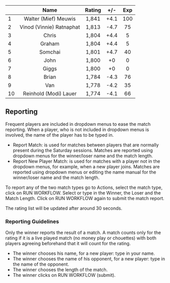 | |Name|Rating|+/-|Exp|
|-|:--:|:----:|:-:|:-:|
|1|Walter (Mief) Meuwis|1,841|+4.1|100|
|2|Vinod (Vinnie) Ratnaphat|1,813|-4.7|75|
|3|Chris|1,804|+4.4|5|
|4|Graham|1,804|+4.4|5|
|5|Somchai|1,801|+4.7|40|
|6|John|1,800|+0|0|
|7|Giggs|1,800|+0|0|
|8|Brian|1,784|-4.3|76|
|9|Van|1,778|-4.2|35|
|10|Reinhold (Modi) Lauer|1,774|-4.1|66|

 

## Reporting

Frequent players are included in dropdown menus to ease the match reporting.
When a player, who is not included in dropdown menus is involved, the name of the player has to be typed in.

- Report Match:  is used for matches between players that are normally present during the Saturday sessions.
Matches are reported using dropdown menus for the winner/loser name and the match length.
- Report New Player Match:  is used for matches with a player not in the dropdown menus, for example, when a new player joins.
Matches are reported using dropdown menus or editing the name manual for the winner/loser name and the match length.

To report any of the two match types go to Actions, select the match type, click on RUN WORKFLOW.
Select or type in the Winner, the Loser and the Match Length.
Click on RUN WORKFLOW again to submit the match report.

The rating list will be updated after around 30 seconds.

### Reporting Guidelines

Only the winner reports the result of a match.
A match counts only for the rating if it is a live played match (no money play or chouettes)
with both players agreeing beforehand that it will count for the rating.

- The winner chooses his name, for a new player: type in your name.
- The winner chooses the name of his opponent, for a new player: type in the name of the opponent.
- The winner chooses the length of the match.
- The winner clicks on RUN WORKFLOW (submit).
